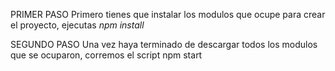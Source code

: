 PRIMER PASO
Primero tienes que instalar los modulos que ocupe para crear el proyecto, ejecutas *npm install*

SEGUNDO PASO
Una vez haya terminado de descargar todos los modulos que se ocuparon, corremos el script npm start
